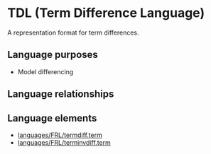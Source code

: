 # TDL (Term Difference Language)
A representation format for term differences.
## Language purposes
* Model differencing
## Language relationships
## Language elements
* [languages/FRL/termdiff.term](https://github.com/softlang/yas/blob/master/languages/FRL/termdiff.term)
* [languages/FRL/terminvdiff.term](https://github.com/softlang/yas/blob/master/languages/FRL/terminvdiff.term)
